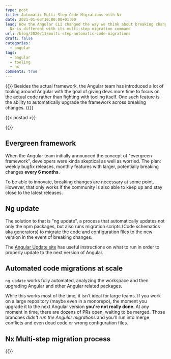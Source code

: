 ```yaml
---
type: post
title: Automatic Multi-Step Code Migrations with Nx
date: 2021-01-03T10:00:00+01:00
lead: How the Angular CLI changed the way we think about breaking changes & how
  Nx is different with its multi-step migration command
url: /blog/2020/11/multi-step-automatic-code-migrations
draft: false
categories:
  - angular
tags:
  - angular
  - tooling
  - nx
comments: true
---
```

{{<intro>}}
  Besides the actual framework, the Angular team has introduced a lot of tooling around Angular with the goal of giving devs more time to focus on the actual code rather than fighting with tooling itself. One such feature is the ability to automatically upgrade the framework across breaking changes.
{{</intro>}}

<!--more-->

{{< postad >}}

{{<toc>}}

## Evergreen framework

When the Angular team initially announced the concept of "evergreen framework", developers were kinda skeptical as well as worried. The plan: weekly bugfix releases, monthly features with larger, potentially breaking changes **every 6 months**.

To be able to innovate, breaking changes are necessary at some point. However, that only works if the community is also able to keep up and stay close to the latest releases.

## Ng update

The solution to that is "ng update", a process that automatically updates not only the npm packages, but also runs migration scripts (Code schematics aka generators) to migrate the code and configuration files to the new version in the event of breaking changes.

The [Angular Update site](https://update.angular.io) has useful instructions on what to run in order to properly update to the next version of Angular.

## Automated code migrations at scale

`ng update` works fully automated, analyzing the workspace and then upgrading Angular and other Angular related packages.

While this works most of the time, it isn't ideal for large teams. If you work on a large repository (maybe even in a monorepo), the moment you upgrade it to the next Angular version **you're not really done**. At any moment in time, there are dozens of PRs open, waiting to be merged. Those branches _didn't run the Angular migrations_ and you'll run into merge conflicts and even dead code or wrong configuration files.


## Nx Multi-step migration process



{{<egghead-lesson uid="/lessons/egghead-update-your-nx-workspace-with-nx-migrations" >}}

